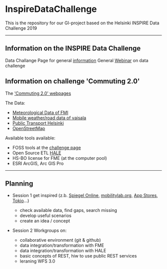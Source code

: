 # InspireDataChallenge
This is the repository for our GI-project based on the Helsinki INSPIRE Data Challenge 2019

---
## Information on the INSPIRE Data Challenge

Data Challange Page for general [information](https://challenge.inspire-helsinki-2019.fi/)
General [Webinar](https://www.youtube.com/watch?v=KzuaqJ7gImg) on data challenge 

## Information on challenge 'Commuting 2.0'
The ['Commuting 2.0' webpages](https://challenge.inspire-helsinki-2019.fi/commuting20.html)

The Data:
* [Meteorological Data of FMI](http://beta.fmi.fi/data/3/wfs/sofp)
* [Mobile weather/road data of vaisala](https://apigtw.vaisala.com/wfs-3/)
* [Public Transport Helsinki](https://www.hsl.fi/en/opendata)
* [OpenStreetMap](https://www.openstreetmap.org)

Available tools available:
* FOSS tools at the [challenge page](https://challenge.inspire-helsinki-2019.fi/tools-opensource.html)
* Open Source ETL [HALE](https://www.wetransform.to/products/halestudio/)
* HS-BO license for FME (at the computer pool)
* ESRI ArcGIS, Arc GIS Pro

---
## Planning

* Session 1
  get inspired (z.b. [Spiegel Online](https://www.spiegel.de/wirtschaft/service/mobilitaet-in-vilnius-app-trafi-revolutioniert-den-stadtverkehr-a-1196674.html), [mobilitylab.org](https://mobilitylab.org/2018/08/31/here-are-the-three-best-public-transit-apps/), [App Stores](https://play.google.com), [Tokio](https://nagix.github.io/mini-tokyo-3d/#14/35.6814/139.767/0/60)...)
  * check available data, find gaps, search missing
  * develop useful scenarios
  * create an idea / concept
  
* Session 2
  Workgroups on:
    * collaborative environment (git & github)
    * data integration/transformation with FME
    * data integration/transformation with HALE
    * basic concepts of REST, hiw to use public REST services
    * leraning WFS 3.0
